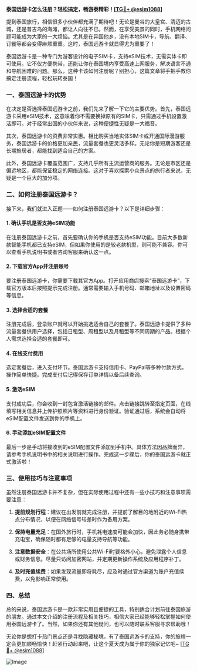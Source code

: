 **泰国远游卡怎么注册？轻松搞定，畅游泰精彩！[[TG💪+ @esim1088](https://t.me/s/esim1088)]**

提到泰国旅行，相信很多小伙伴都充满了期待吧！无论是曼谷的大皇宫、清迈的古城，还是普吉岛的海滩，都让人向往不已。然而，在享受美景的同时，手机网络问题可能成为大家的一大烦恼。尤其是在异国他乡，没有本地SIM卡，导航、翻译、订餐等都会变得麻烦重重。这时，泰国远游卡就显得尤为重要了！

泰国远游卡是一种专门为游客设计的电子SIM卡，支持eSIM技术，无需实体卡即可使用。它不仅方便携带，还能让你在泰国境内享受高速上网服务，解决语言不通和导航困难的问题。那么，这种卡该如何注册呢？别担心，这篇文章将手把手教你搞定注册流程，轻松玩转泰国！

### 一、泰国远游卡的优势

在决定是否选择泰国远游卡之前，我们先来了解一下它的主要优势。首先，泰国远游卡采用eSIM技术，这意味着你不需要换掉原有的SIM卡，只需通过手机设置激活即可。对于经常出国的小伙伴来说，这种便捷性无疑是一大福音。

其次，泰国远游卡的资费非常实惠。相比购买当地实体SIM卡或开通国际漫游服务，泰国远游卡的价格更加亲民，流量套餐也更灵活多样。无论你是短期游客还是长期旅居者，都能找到适合自己的方案。

此外，泰国远游卡覆盖范围广，支持几乎所有主流运营商的服务。无论是市区还是偏远地区，都能保证稳定的网络连接。这对于喜欢探索小众景点的旅行者来说，无疑是一个巨大的加分项。

### 二、如何注册泰国远游卡？

接下来，我们就进入正题——如何注册泰国远游卡？以下是详细步骤：

#### 1. 确认手机是否支持eSIM功能

在注册泰国远游卡之前，首先要确认你的手机是否支持eSIM功能。目前大多数新款智能手机都已支持eSIM，但如果你使用的是较老款机型，则可能不兼容。你可以查看手机说明书或者咨询客服来确认这一点。

#### 2. 下载官方App并注册账号

要注册泰国远游卡，你需要下载其官方App。打开应用商店搜索“泰国远游卡”，下载官方版本后按照提示完成注册。通常需要输入手机号码、邮箱地址以及设置密码等信息。

#### 3. 选择合适的套餐

注册完成后，登录账户就可以开始挑选适合自己的套餐了。泰国远游卡提供了多种流量套餐供用户选择，包括日租型、周租型以及月租型等不同周期的产品。根据个人需求选择合适的套餐即可。

#### 4. 在线支付费用

选定套餐后，进入支付环节。泰国远游卡支持信用卡、PayPal等多种付款方式，操作简单快捷。完成支付后记得保存订单详情以备后续查询。

#### 5. 激活eSIM

支付成功后，你会收到一封包含激活链接的邮件。点击链接跳转至指定页面，在线填写相关信息并上传护照照片等资料进行身份验证。验证通过后，系统会自动将eSIM配置文件发送到你的手机上。

#### 6. 手动添加eSIM配置文件

最后一步是手动将接收到的eSIM配置文件添加到手机中。具体方法因品牌而异，请参考手机说明书中的相关说明进行操作。完成这一步骤后，你的泰国远游卡就正式激活啦！

### 三、使用技巧与注意事项

虽然注册泰国远游卡并不复杂，但在实际使用过程中还有一些小技巧和注意事项需要注意：

1. **提前规划行程**：建议在出发前就完成注册，并提前了解目的地附近的Wi-Fi热点分布情况，以便在网络信号较差时作为备用方案。

2. **保持电量充足**：在国外旅行时，手机耗电速度可能会加快，因此务必随身携带充电宝，确保随时都有足够的电量支持导航等功能。

3. **注意数据安全**：在公共场所使用公共Wi-Fi时要格外小心，避免泄露个人信息或财务信息。尽量只访问加密网站，并定期更新操作系统及应用程序补丁。

4. **及时充值续费**：如果发现流量即将耗尽，应及时通过官方渠道为账户充值续费，以免影响正常使用。

### 四、总结

总的来说，泰国远游卡是一款非常实用且便捷的工具，特别适合计划前往泰国旅游的朋友。通过本文介绍的注册流程及相关技巧，相信大家已经能够轻松掌握如何使用泰国远游卡了。当然，如果你还有其他疑问，也可以随时联系客服寻求帮助哦！

无论你是想打卡热门景点还是寻找隐藏秘境，有了泰国远游卡的支持，你的旅程一定会更加顺畅愉快！赶紧行动起来吧，让这个夏天成为属于你的独家记忆吧~ [[TG💪+ @esim1088](https://t.me/s/esim1088)] 

![Image](https://i.postimg.cc/4NQfJmqS/Snipaste-2025-05-13-00-14-12.png)